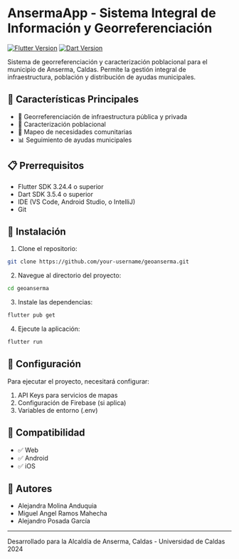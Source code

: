 # AnsermaApp - Sistema Integral de Información y Georreferenciación

[![Flutter Version](https://img.shields.io/badge/Flutter-3.24.4-blue.svg)](https://flutter.dev/)
[![Dart Version](https://img.shields.io/badge/Dart-3.5.4-blue.svg)](https://dart.dev/)

Sistema de georreferenciación y caracterización poblacional para el municipio de Anserma, Caldas. Permite la gestión integral de infraestructura, población y distribución de ayudas municipales.

## 🚀 Características Principales

- 📍 Georreferenciación de infraestructura pública y privada
- 👥 Caracterización poblacional
- 🎯 Mapeo de necesidades comunitarias
- 📊 Seguimiento de ayudas municipales

## 📋 Prerrequisitos

- Flutter SDK 3.24.4 o superior
- Dart SDK 3.5.4 o superior
- IDE (VS Code, Android Studio, o IntelliJ)
- Git

## 🔧 Instalación

1. Clone el repositorio:
```bash
git clone https://github.com/your-username/geoanserma.git
```

2. Navegue al directorio del proyecto:
```bash
cd geoanserma
```

3. Instale las dependencias:
```bash
flutter pub get
```

4. Ejecute la aplicación:
```bash
flutter run
```

## 🔐 Configuración

Para ejecutar el proyecto, necesitará configurar:

1. API Keys para servicios de mapas
2. Configuración de Firebase (si aplica)
3. Variables de entorno (.env)

## 📱 Compatibilidad

- ✅ Web
- ✅ Android
- ✅ iOS

## 👥 Autores

- Alejandra Molina Anduquia
- Miguel Angel Ramos Mahecha
- Alejandro Posada García

---

Desarrollado para la Alcaldía de Anserma, Caldas - Universidad de Caldas 2024
